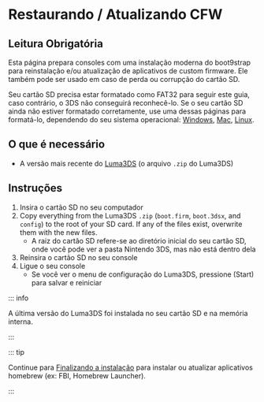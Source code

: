# Restaurando / Atualizando CFW

## Leitura Obrigatória

Esta página prepara consoles com uma instalação moderna do boot9strap para reinstalação e/ou atualização de aplicativos de custom firmware. Ele também pode ser usado em caso de perda ou corrupção do cartão SD.

Seu cartão SD precisa estar formatado como FAT32 para seguir este guia, caso contrário, o 3DS não conseguirá reconhecê-lo. Se o seu cartão SD ainda não estiver formatado corretamente, use uma dessas páginas para formatá-lo, dependendo do seu sistema operacional: [Windows](formatting-sd-\(windows\)), [Mac](formatting-sd-\(mac\)), [Linux](formatting-sd-\(linux\)).

## O que é necessário

- A versão mais recente do [Luma3DS](https://github.com/LumaTeam/Luma3DS/releases/latest) (o arquivo `.zip` do Luma3DS)

## Instruções

1. Insira o cartão SD no seu computador
2. Copy everything from the Luma3DS `.zip` (`boot.firm`, `boot.3dsx`, and `config`) to the root of your SD card. If any of the files exist, overwrite them with the new files.
    - A raiz do cartão SD refere-se ao diretório inicial do seu cartão SD, onde você pode ver a pasta Nintendo 3DS, mas não está dentro dela
3. Reinsira o cartão SD no seu console
4. Ligue o seu console
    - Se você ver o menu de configuração do Luma3DS, pressione (Start) para salvar e reiniciar

::: info

A última versão do Luma3DS foi instalada no seu cartão SD e na memória interna.

:::

::: tip

Continue para [Finalizando a instalação](finalizing-setup) para instalar ou atualizar aplicativos homebrew (ex: FBI, Homebrew Launcher).

:::
